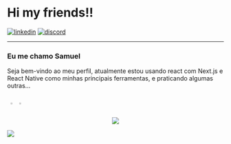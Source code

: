 # Hi my friends!!

[![linkedin](https://img.shields.io/badge/-Samuel%20P.%20Silva-6633cc?style=for-the-badge&logo=Linkedin&logoColor=white&link=https://br.linkedin.com/in/samuel-pereira-da-silva-947bb31a5/)](https://br.linkedin.com/in/samuel-pereira-da-silva-947bb31a5/)
[![discord](https://img.shields.io/badge/-SMCodes%236874-44475a?style=for-the-badge&logo=Discord&logoColor=white&link=https://discord.com/users/360247173356584960)](https://discord.com/users/520311747098312725)

---

### Eu me chamo Samuel

Seja bem-vindo ao meu perfil, atualmente estou usando react com Next.js e React Native como minhas principais ferramentas, e praticando algumas outras...

<br>

<div align="center" style="display: flex">
  <a href="https://github.com/SMCodesP">
    <img width="45%" align="center" src="https://github-readme-stats-smcodes.vercel.app/api?username=SMCodesP&show_icons=true&theme=omni&count_private=true&hide_border=true&border_radius=32&bg_color=45,483C67,191622" />
  </a>
  <a>
    <img width="45%" align="center" src="https://streak-stats.demolab.com/?user=SMCodesP&theme=omni&hide_border=true&mode=weekly&background=45%2C483C67%2C191622&border_radius=32" />
  </a>
</div>

<p align="center">
  <img align="center" src="https://github-readme-stats-smcodes.vercel.app/api/top-langs/?username=SMCodesP&theme=omni&layout=compact&hide_border=true&border_radius=32&bg_color=45,483C67,191622" />
</p>

<!-- ![profile] 
![languages] -->

<!-- [profile]: https://github-readme-stats-smcodes.vercel.app/api?username=SMCodesP&show_icons=true&theme=omni&count_private=true&hide_border=true
[languages]: https://github-readme-stats-smcodes.vercel.app/api/top-langs/?username=SMCodesP&theme=omni&layout=compact&hide_border=true
 -->
 
![](https://hit.yhype.me/github/profile?user_id=62559740)
